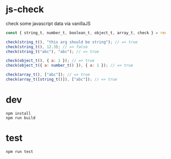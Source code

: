 # js-check

check some javascript data via vanillaJS

```js
const { string_t, number_t, boolean_t, object_t, array_t, check } = require("js-check.umd.js");

check(string_t(), "this arg should be string"); // => true
check(string_t(), 12.3); // => false
check(string_t("abc"), "abc"); // => true

check(object_t(), { a: 1 }); // => true
check(object_t({ a: number_t() }), { a: 1 }); // => true

check(array_t(), ["abc"]); // => true
check(array_t([string_t()]), ["abc"]); // => true
```

# dev

```
npm install
npm run build
```

# test

```
npm run test
```
